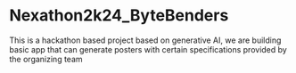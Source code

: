 # Nexathon2k24_ByteBenders
This is a hackathon based project based on generative AI, we are building basic app that can generate posters with certain specifications provided by the organizing team
